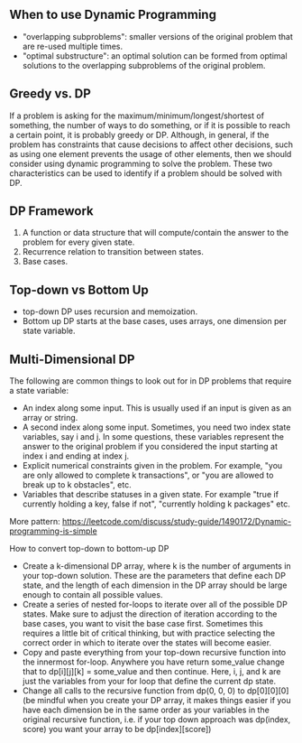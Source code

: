 When to use Dynamic Programming
-------------------------------

* "overlapping subproblems": smaller versions of the original problem that are re-used multiple times.
* "optimal substructure": an optimal solution can be formed from optimal solutions to the overlapping subproblems 
of the original problem.

Greedy vs. DP
-------------
If a problem is asking for the maximum/minimum/longest/shortest of something, the number of ways to do something, 
or if it is possible to reach a certain point, it is probably greedy or DP. 
Although, in general, if the problem has constraints that cause decisions to affect other decisions, 
such as using one element prevents the usage of other elements, then we should consider using dynamic programming 
to solve the problem. These two characteristics can be used to identify if a problem should be solved with DP.

DP Framework
------------
1. A function or data structure that will compute/contain the answer to the problem for every given state.
2. Recurrence relation to transition between states.
3. Base cases.

Top-down vs Bottom Up
---------------------
* top-down DP uses recursion and memoization.
* Bottom up DP starts at the base cases, uses arrays, one dimension per state variable.

Multi-Dimensional DP
--------------------

The following are common things to look out for in DP problems that require a state variable:

* An index along some input. This is usually used if an input is given as an array or string. 
* A second index along some input. Sometimes, you need two index state variables, say i and j. In some questions, 
these variables represent the answer to the original problem if you considered the input starting at index 
i and ending at index j.
* Explicit numerical constraints given in the problem. For example, "you are only allowed to complete 
k transactions", or "you are allowed to break up to k obstacles", etc.
* Variables that describe statuses in a given state. For example "true if currently holding a key, false if not", 
"currently holding k packages" etc.

More pattern: https://leetcode.com/discuss/study-guide/1490172/Dynamic-programming-is-simple

How to convert top-down to bottom-up DP

* Create a k-dimensional DP array, where k is the number of arguments in your top-down solution. 
These are the parameters that define each DP state, and the length of each dimension in the DP array should be 
large enough to contain all possible values.
* Create a series of nested for-loops to iterate over all of the possible DP states. 
Make sure to adjust the direction of iteration according to the base cases, you want to visit the base case first. 
Sometimes this requires a little bit of critical thinking, but with practice selecting the correct order in which 
to iterate over the states will become easier.
* Copy and paste everything from your top-down recursive function into the innermost for-loop.
Anywhere you have return some_value change that to dp[i][j][k] = some_value and then continue. Here, i, j, and k are 
just the variables from your for loop that define the current dp state.
* Change all calls to the recursive function from dp(0, 0, 0) to dp[0][0][0] (be mindful when you create your DP array, 
it makes things easier if you have each dimension be in the same order as your variables in the original 
recursive function, i.e. if your top down approach was dp(index, score) you want your array to be dp[index][score])
